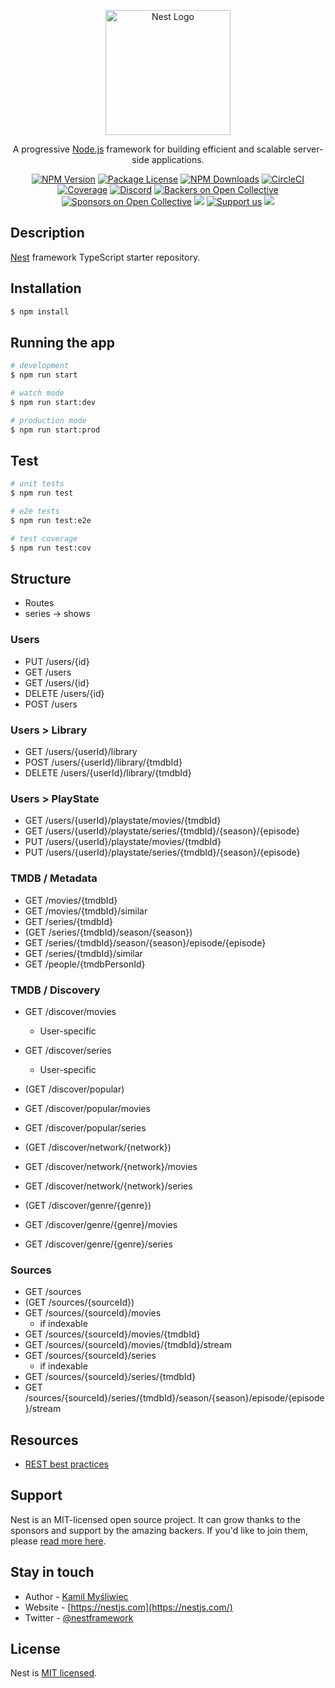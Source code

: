 <p align="center">
  <a href="http://nestjs.com/" target="blank"><img src="https://nestjs.com/img/logo-small.svg" width="200" alt="Nest Logo" /></a>
</p>

[circleci-image]: https://img.shields.io/circleci/build/github/nestjs/nest/master?token=abc123def456
[circleci-url]: https://circleci.com/gh/nestjs/nest

  <p align="center">A progressive <a href="http://nodejs.org" target="_blank">Node.js</a> framework for building efficient and scalable server-side applications.</p>
    <p align="center">
<a href="https://www.npmjs.com/~nestjscore" target="_blank"><img src="https://img.shields.io/npm/v/@nestjs/core.svg" alt="NPM Version" /></a>
<a href="https://www.npmjs.com/~nestjscore" target="_blank"><img src="https://img.shields.io/npm/l/@nestjs/core.svg" alt="Package License" /></a>
<a href="https://www.npmjs.com/~nestjscore" target="_blank"><img src="https://img.shields.io/npm/dm/@nestjs/common.svg" alt="NPM Downloads" /></a>
<a href="https://circleci.com/gh/nestjs/nest" target="_blank"><img src="https://img.shields.io/circleci/build/github/nestjs/nest/master" alt="CircleCI" /></a>
<a href="https://coveralls.io/github/nestjs/nest?branch=master" target="_blank"><img src="https://coveralls.io/repos/github/nestjs/nest/badge.svg?branch=master#9" alt="Coverage" /></a>
<a href="https://discord.gg/G7Qnnhy" target="_blank"><img src="https://img.shields.io/badge/discord-online-brightgreen.svg" alt="Discord"/></a>
<a href="https://opencollective.com/nest#backer" target="_blank"><img src="https://opencollective.com/nest/backers/badge.svg" alt="Backers on Open Collective" /></a>
<a href="https://opencollective.com/nest#sponsor" target="_blank"><img src="https://opencollective.com/nest/sponsors/badge.svg" alt="Sponsors on Open Collective" /></a>
  <a href="https://paypal.me/kamilmysliwiec" target="_blank"><img src="https://img.shields.io/badge/Donate-PayPal-ff3f59.svg"/></a>
    <a href="https://opencollective.com/nest#sponsor"  target="_blank"><img src="https://img.shields.io/badge/Support%20us-Open%20Collective-41B883.svg" alt="Support us"></a>
  <a href="https://twitter.com/nestframework" target="_blank"><img src="https://img.shields.io/twitter/follow/nestframework.svg?style=social&label=Follow"></a>
</p>
  <!--[![Backers on Open Collective](https://opencollective.com/nest/backers/badge.svg)](https://opencollective.com/nest#backer)
  [![Sponsors on Open Collective](https://opencollective.com/nest/sponsors/badge.svg)](https://opencollective.com/nest#sponsor)-->

## Description

[Nest](https://github.com/nestjs/nest) framework TypeScript starter repository.

## Installation

```bash
$ npm install
```

## Running the app

```bash
# development
$ npm run start

# watch mode
$ npm run start:dev

# production mode
$ npm run start:prod
```

## Test

```bash
# unit tests
$ npm run test

# e2e tests
$ npm run test:e2e

# test coverage
$ npm run test:cov
```

## Structure

- Routes
- series -> shows

### Users

- PUT /users/{id}
- GET /users
- GET /users/{id}
- DELETE /users/{id}
- POST /users

### Users > Library

- GET /users/{userId}/library
- POST /users/{userId}/library/{tmdbId}
- DELETE /users/{userId}/library/{tmdbId}

### Users > PlayState

- GET /users/{userId}/playstate/movies/{tmdbId}
- GET /users/{userId}/playstate/series/{tmdbId}/{season}/{episode}
- PUT /users/{userId}/playstate/movies/{tmdbId}
- PUT /users/{userId}/playstate/series/{tmdbId}/{season}/{episode}

### TMDB / Metadata

- GET /movies/{tmdbId}
- GET /movies/{tmdbId}/similar
- GET /series/{tmdbId}
- (GET /series/{tmdbId}/season/{season})
- GET /series/{tmdbId}/season/{season}/episode/{episode}
- GET /series/{tmdbId}/similar
- GET /people/{tmdbPersonId}

### TMDB / Discovery

- GET /discover/movies
  - User-specific
- GET /discover/series

  - User-specific

- (GET /discover/popular)
- GET /discover/popular/movies
- GET /discover/popular/series
- (GET /discover/network/{network})
- GET /discover/network/{network}/movies
- GET /discover/network/{network}/series
- (GET /discover/genre/{genre})
- GET /discover/genre/{genre}/movies
- GET /discover/genre/{genre}/series

### Sources

- GET /sources
- (GET /sources/{sourceId})
- GET /sources/{sourceId}/movies
  - if indexable
- GET /sources/{sourceId}/movies/{tmdbId}
- GET /sources/{sourceId}/movies/{tmdbId}/stream
- GET /sources/{sourceId}/series
  - if indexable
- GET /sources/{sourceId}/series/{tmdbId}
- GET /sources/{sourceId}/series/{tmdbId}/season/{season}/episode/{episode}/stream

## Resources

- [REST best practices](https://github.com/saifaustcse/api-best-practices)

## Support

Nest is an MIT-licensed open source project. It can grow thanks to the sponsors and support by the amazing backers. If you'd like to join them, please [read more here](https://docs.nestjs.com/support).

## Stay in touch

- Author - [Kamil Myśliwiec](https://kamilmysliwiec.com)
- Website - [https://nestjs.com](https://nestjs.com/)
- Twitter - [@nestframework](https://twitter.com/nestframework)

## License

Nest is [MIT licensed](LICENSE).
